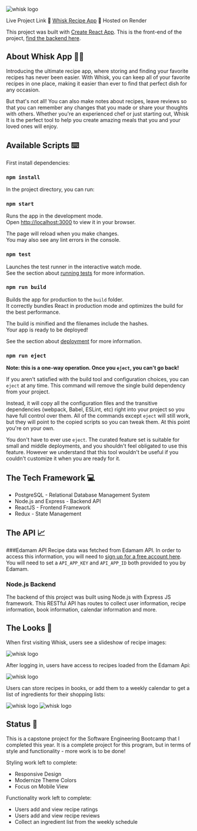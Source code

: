 
![whisk logo](https://raw.githubusercontent.com/kelc14/capstone_recipe_frontend/master/readme_images/whisk_white_bg.png)

Live Project Link 🔗 [Whisk Recipe App](https://whisk-frontend-kelc14.onrender.com) 🔗 Hosted on Render

This project was built with [Create React App](https://github.com/facebook/create-react-app). This is the front-end of the project, [find the backend here](https://github.com/kelc14/capstone_recipe_app.git).


## About Whisk App 👩‍🍳

Introducing the ultimate recipe app, where storing and finding your favorite recipes has never been easier.  With Whisk, you can keep all of your favorite recipes in one place, making it easier than ever to find that perfect dish for any occasion.

But that's not all! You can also make notes about recipes, leave reviews so that you can remember any changes that you made or share your thoughts with others. Whether you're an experienced chef or just starting out, Whisk It is the perfect tool to help you create amazing meals that you and your loved ones will enjoy.


## Available Scripts ⌨️

First install dependencies:
### `npm install`

In the project directory, you can run:

### `npm start`

Runs the app in the development mode.\
Open [http://localhost:3000](http://localhost:3000) to view it in your browser.

The page will reload when you make changes.\
You may also see any lint errors in the console.

### `npm test`

Launches the test runner in the interactive watch mode.\
See the section about [running tests](https://facebook.github.io/create-react-app/docs/running-tests) for more information.

### `npm run build`

Builds the app for production to the `build` folder.\
It correctly bundles React in production mode and optimizes the build for the best performance.

The build is minified and the filenames include the hashes.\
Your app is ready to be deployed!

See the section about [deployment](https://facebook.github.io/create-react-app/docs/deployment) for more information.

### `npm run eject`

**Note: this is a one-way operation. Once you `eject`, you can't go back!**

If you aren't satisfied with the build tool and configuration choices, you can `eject` at any time. This command will remove the single build dependency from your project.

Instead, it will copy all the configuration files and the transitive dependencies (webpack, Babel, ESLint, etc) right into your project so you have full control over them. All of the commands except `eject` will still work, but they will point to the copied scripts so you can tweak them. At this point you're on your own.

You don't have to ever use `eject`. The curated feature set is suitable for small and middle deployments, and you shouldn't feel obligated to use this feature. However we understand that this tool wouldn't be useful if you couldn't customize it when you are ready for it.


## The Tech Framework 💻
* PostgreSQL - Relational Database Management System
* Node.js and Express - Backend API
* ReactJS - Frontend Framework
* Redux - State Management

## The API 📈
###Edamam API
Recipe data was fetched from Edamam API.  In order to access this information, you will need to [sign up for a free account here](https://www.edamam.com/).  You will need to set a `API_APP_KEY` and `API_APP_ID` both provided to you by Edamam.
### Node.js Backend
The backend of this project was built using Node.js with Express JS framework.  This RESTful API has routes to collect user information, recipe information, book information, calendar information and more.

## The Looks 👀
When first visiting Whisk, users see a slideshow of recipe images:

![whisk logo](https://raw.githubusercontent.com/kelc14/capstone_recipe_frontend/master/readme_images/homepage.png)

After logging in, users have access to recipes loaded from the Edamam Api:

![whisk logo](https://raw.githubusercontent.com/kelc14/capstone_recipe_frontend/master/readme_images/userhomepage.png)

Users can store recipes in books, or add them to a weekly calendar to get a list of ingredients for their shopping lists:

![whisk logo](https://raw.githubusercontent.com/kelc14/capstone_recipe_frontend/master/readme_images/books.png)
![whisk logo](https://raw.githubusercontent.com/kelc14/capstone_recipe_frontend/master/readme_images/calendar.png)

## Status 💯
This is a capstone project for the Software Engineering Bootcamp that I completed this year.  It is a complete project for this program, but in terms of style and functionality - more work is to be done! 

Styling work left to complete: 
- Responsive Design
- Modernize Theme Colors
- Focus on Mobile View

Functionality work left to complete:
- Users add and view recipe ratings
- Users add and view recipe reviews
- Collect an ingredient list from the weekly schedule


